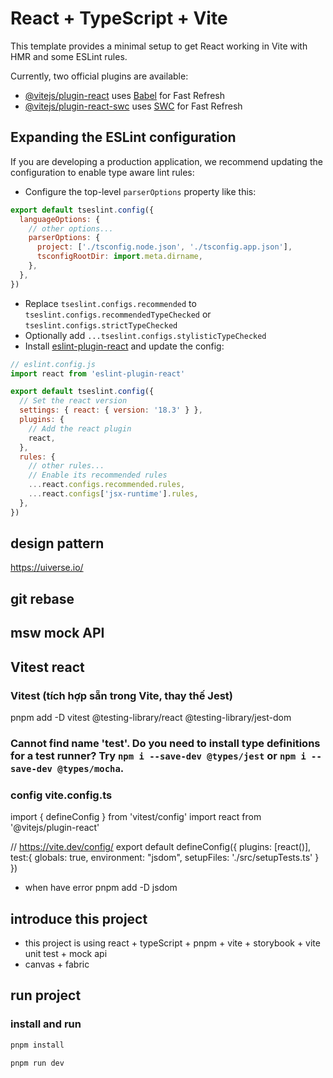 # React + TypeScript + Vite

This template provides a minimal setup to get React working in Vite with HMR and some ESLint rules.

Currently, two official plugins are available:

- [@vitejs/plugin-react](https://github.com/vitejs/vite-plugin-react/blob/main/packages/plugin-react/README.md) uses [Babel](https://babeljs.io/) for Fast Refresh
- [@vitejs/plugin-react-swc](https://github.com/vitejs/vite-plugin-react-swc) uses [SWC](https://swc.rs/) for Fast Refresh

## Expanding the ESLint configuration

If you are developing a production application, we recommend updating the configuration to enable type aware lint rules:

- Configure the top-level `parserOptions` property like this:

```js
export default tseslint.config({
  languageOptions: {
    // other options...
    parserOptions: {
      project: ['./tsconfig.node.json', './tsconfig.app.json'],
      tsconfigRootDir: import.meta.dirname,
    },
  },
})
```

- Replace `tseslint.configs.recommended` to `tseslint.configs.recommendedTypeChecked` or `tseslint.configs.strictTypeChecked`
- Optionally add `...tseslint.configs.stylisticTypeChecked`
- Install [eslint-plugin-react](https://github.com/jsx-eslint/eslint-plugin-react) and update the config:

```js
// eslint.config.js
import react from 'eslint-plugin-react'

export default tseslint.config({
  // Set the react version
  settings: { react: { version: '18.3' } },
  plugins: {
    // Add the react plugin
    react,
  },
  rules: {
    // other rules...
    // Enable its recommended rules
    ...react.configs.recommended.rules,
    ...react.configs['jsx-runtime'].rules,
  },
})
```
## design pattern
https://uiverse.io/



## git rebase


## msw mock API


## Vitest react
### Vitest (tích hợp sẵn trong Vite, thay thế Jest)
pnpm add -D vitest @testing-library/react @testing-library/jest-dom
### Cannot find name 'test'. Do you need to install type definitions for a test runner? Try `npm i --save-dev @types/jest` or `npm i --save-dev @types/mocha`.

### config vite.config.ts
import { defineConfig } from 'vitest/config'
import react from '@vitejs/plugin-react'

// https://vite.dev/config/
export default defineConfig({
  plugins: [react()],
  test:{
    globals: true,
    environment: "jsdom",
    setupFiles: './src/setupTests.ts'
  }
})
- when have error pnpm add -D jsdom

## introduce this project
- this project is using react + typeScript + pnpm + vite + storybook + vite unit test + mock api
- canvas + fabric 
## run project

### install and run
```sh
pnpm install

pnpm run dev

```
